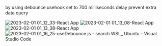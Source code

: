 by using debounce usehook set to 700 milliseconds delay prevent extra data query

![2023-02-01 01_12_33-React App](https://user-images.githubusercontent.com/90575401/216000798-89e7fa4c-ee69-437c-b1da-ea23b9f2fc5a.png)
![2023-02-01 01_13_08-React App](https://user-images.githubusercontent.com/90575401/216000812-a141c7c5-acf5-43e3-a519-799aeb084d37.png)
![2023-02-01 01_13_38-React App](https://user-images.githubusercontent.com/90575401/216000825-00b87ce5-2215-4a78-bd7f-5315af47a91a.png)
![2023-02-01 01_16_25-useDebounce js - search  WSL_ Ubuntu  - Visual Studio Code](https://user-images.githubusercontent.com/90575401/216001311-f93a3d46-82e9-435f-a4e3-026afd703f8a.png)
